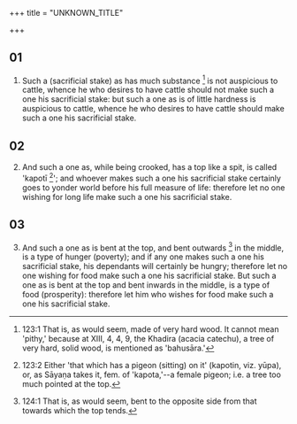 +++
title = "UNKNOWN_TITLE"

+++


## 01
1. Such a (sacrificial stake) as has much substance [^egg_384] is not auspicious to cattle, whence he who desires to have cattle should not make such a one his sacrificial stake: but such a one as is of little hardness is auspicious to cattle, whence he who desires to have cattle should make such a one his sacrificial stake.

[^egg_384]: 123:1 That is, as would seem, made of very hard wood. It cannot mean 'pithy,' because at XIII, 4, 4, 9, the Khadira (acacia catechu), a tree of very hard, solid wood, is mentioned as 'bahusāra.'

## 02
2. And such a one as, while being crooked, has a top like a spit, is called 'kapotī [^egg_385]'; and whoever makes such a one his sacrificial stake certainly goes to yonder world before his full measure of life: therefore let no one wishing for long life make such a one his sacrificial stake.

[^egg_385]: 123:2 Either 'that which has a pigeon (sitting) on it' (kapotin, viz. yūpa), or, as Sāyaṇa takes it, fem. of 'kapota,'--a female pigeon; i.e. a tree too much pointed at the top.

## 03
3. And such a one as is bent at the top, and bent outwards [^egg_386] in the middle, is a type of hunger (poverty); and if any one makes such a one his sacrificial stake, his dependants will certainly be hungry; therefore let no one wishing for food make such a one his sacrificial stake. But such a one as is bent at the top and bent inwards in the middle, is a type of food (prosperity): therefore let him who wishes for food make such a one his sacrificial stake.

[^egg_386]: 124:1 That is, as would seem, bent to the opposite side from that towards which the top tends.

